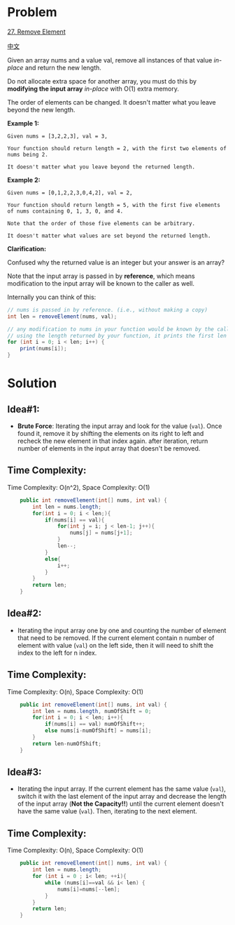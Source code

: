 # Problem
[27. Remove Element](https://leetcode.com/problems/remove-element/)

[中文](https://leetcode-cn.com/problems/remove-element/)

Given an array nums and a value val, remove all instances of that value *in-place* and return the new length.

Do not allocate extra space for another array, you must do this by **modifying the input array** *in-place* with O(1) extra memory.

The order of elements can be changed. It doesn't matter what you leave beyond the new length.
 

**Example 1:**
```text
Given nums = [3,2,2,3], val = 3,

Your function should return length = 2, with the first two elements of nums being 2.

It doesn't matter what you leave beyond the returned length.
```

**Example 2:**
```text
Given nums = [0,1,2,2,3,0,4,2], val = 2,

Your function should return length = 5, with the first five elements of nums containing 0, 1, 3, 0, and 4.

Note that the order of those five elements can be arbitrary.

It doesn't matter what values are set beyond the returned length.
```

**Clarification:**

Confused why the returned value is an integer but your answer is an array?

Note that the input array is passed in by **reference**, which means modification to the input array will be known to the caller as well.

Internally you can think of this:
```java
// nums is passed in by reference. (i.e., without making a copy)
int len = removeElement(nums, val);

// any modification to nums in your function would be known by the caller.
// using the length returned by your function, it prints the first len elements.
for (int i = 0; i < len; i++) {
    print(nums[i]);
}
```


# Solution
## Idea#1:
* **Brute Force**: Iterating the input array and look for the value (```val```). Once found it, remove it by shifting the elements on its right to left and recheck the new element in that index again. after iteration, return number of elements in the input array that doesn't be removed.

##  Time Complexity:
Time Complexity: O(n^2), Space Complexity: O(1)

```java
    public int removeElement(int[] nums, int val) {
        int len = nums.length;
        for(int i = 0; i < len;){
            if(nums[i] == val){
                for(int j = i; j < len-1; j++){
                    nums[j] = nums[j+1];
                }
                len--;
            }
            else{
                i++;
            }
        }
        return len;
    }
```

## Idea#2:
* Iterating the input array one by one and counting the number of element that need to be removed. If the current element contain n number of element with value (```val```) on the left side, then it will need to shift the index to the left for n index.


##  Time Complexity:
Time Complexity: O(n), Space Complexity: O(1)

```java
    public int removeElement(int[] nums, int val) {
        int len = nums.length, numOfShift = 0;
        for(int i = 0; i < len; i++){
            if(nums[i] == val) numOfShift++;
            else nums[i-numOfShift] = nums[i];
        }
        return len-numOfShift;
    }
```

## Idea#3:

* Iterating the input array. If the current element has the same value (```val```), switch it with the last element of the input array and decrease the length of the input array (**Not the Capacity!!**) until the current element doesn't have the same value (```val```). Then, iterating to the next element.


## Time Complexity:
Time Complexity: O(n), Space Complexity: O(1)

```java
    public int removeElement(int[] nums, int val) {
        int len = nums.length;
        for (int i = 0 ; i< len; ++i){
            while (nums[i]==val && i< len) {
                nums[i]=nums[--len];
            }
        }
        return len;
    }
```
